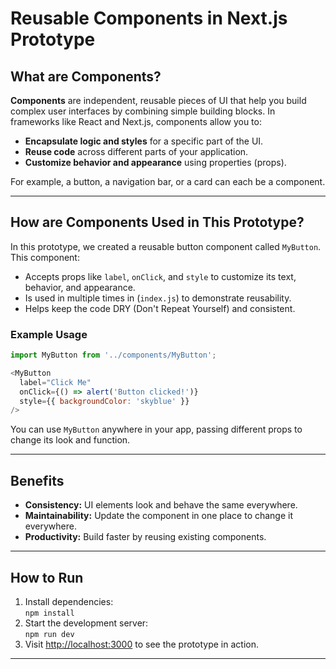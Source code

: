# Reusable Components in Next.js Prototype

## What are Components?

**Components** are independent, reusable pieces of UI that help you build complex user interfaces by combining simple building blocks. In frameworks like React and Next.js, components allow you to:

- **Encapsulate logic and styles** for a specific part of the UI.
- **Reuse code** across different parts of your application.
- **Customize behavior and appearance** using properties (props).

For example, a button, a navigation bar, or a card can each be a component.

---

## How are Components Used in This Prototype?

In this prototype, we created a reusable button component called `MyButton`. This component:

- Accepts props like `label`, `onClick`, and `style` to customize its text, behavior, and appearance.
- Is used in multiple times in (`index.js`) to demonstrate reusability.
- Helps keep the code DRY (Don't Repeat Yourself) and consistent.

### Example Usage

```javascript
import MyButton from '../components/MyButton';

<MyButton
  label="Click Me"
  onClick={() => alert('Button clicked!')}
  style={{ backgroundColor: 'skyblue' }}
/>
```

You can use `MyButton` anywhere in your app, passing different props to change its look and function.

---

## Benefits

- **Consistency:** UI elements look and behave the same everywhere.
- **Maintainability:** Update the component in one place to change it everywhere.
- **Productivity:** Build faster by reusing existing components.

---

## How to Run

1. Install dependencies:  
   `npm install`
2. Start the development server:  
   `npm run dev`
3. Visit [http://localhost:3000](http://localhost:3000) to see the prototype in action.

---
